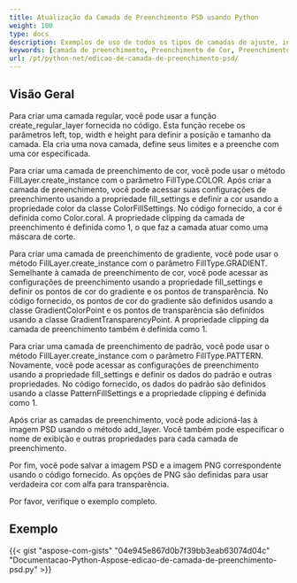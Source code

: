 ```yaml
---
title: Atualização da Camada de Preenchimento PSD usando Python
weight: 100
type: docs
description: Exemplos de uso de todos os tipos de camadas de ajuste, incluindo Preenchimento de Cor, Preenchimento de Gradiente e Preenchimento de Padrão
keywords: [camada de preenchimento, Preenchimento de Cor, Preenchimento de Gradiente, Preenchimento de Padrão, api psd, python, exemplo de código]
url: /pt/python-net/edicao-de-camada-de-preenchimento-psd/
---
```


## **Visão Geral**

Para criar uma camada regular, você pode usar a função create_regular_layer fornecida no código. Esta função recebe os parâmetros left, top, width e height para definir a posição e tamanho da camada. Ela cria uma nova camada, define seus limites e a preenche com uma cor especificada.

Para criar uma camada de preenchimento de cor, você pode usar o método FillLayer.create_instance com o parâmetro FillType.COLOR. Após criar a camada de preenchimento, você pode acessar suas configurações de preenchimento usando a propriedade fill_settings e definir a cor usando a propriedade color da classe ColorFillSettings. No código fornecido, a cor é definida como Color.coral. A propriedade clipping da camada de preenchimento é definida como 1, o que faz a camada atuar como uma máscara de corte.

Para criar uma camada de preenchimento de gradiente, você pode usar o método FillLayer.create_instance com o parâmetro FillType.GRADIENT. Semelhante à camada de preenchimento de cor, você pode acessar as configurações de preenchimento usando a propriedade fill_settings e definir os pontos de cor do gradiente e os pontos de transparência. No código fornecido, os pontos de cor do gradiente são definidos usando a classe GradientColorPoint e os pontos de transparência são definidos usando a classe GradientTransparencyPoint. A propriedade clipping da camada de preenchimento também é definida como 1.

Para criar uma camada de preenchimento de padrão, você pode usar o método FillLayer.create_instance com o parâmetro FillType.PATTERN. Novamente, você pode acessar as configurações de preenchimento usando a propriedade fill_settings e definir os dados do padrão e outras propriedades. No código fornecido, os dados do padrão são definidos usando a classe PatternFillSettings e a propriedade clipping é definida como 1.

Após criar as camadas de preenchimento, você pode adicioná-las à imagem PSD usando o método add_layer. Você também pode especificar o nome de exibição e outras propriedades para cada camada de preenchimento.

Por fim, você pode salvar a imagem PSD e a imagem PNG correspondente usando o código fornecido. As opções de PNG são definidas para usar verdadeira cor com alfa para transparência.

Por favor, verifique o exemplo completo.

## **Exemplo**
{{< gist "aspose-com-gists" "04e945e867d0b7f39bb3eab63074d04c" "Documentacao-Python-Aspose-edicao-de-camada-de-preenchimento-psd.py" >}}
